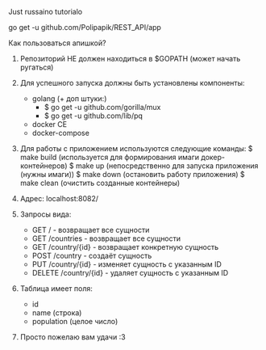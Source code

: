 Just russaino tutorialo

go get -u github.com/Polipapik/REST_API/app

Как пользоваться апишкой?
1) Репозиторий НЕ должен находиться в $GOPATH (может начать ругаться)
2) Для успешного запуска должны быть установлены компоненты:
    - golang
        (+ доп штуки:)
        - $ go get -u github.com/gorilla/mux
        - $ go get -u github.com/lib/pq
    - docker CE
    - docker-compose

3) Для работы с приложением используются следующие команды:
    $ make build (используется для формирования имаги докер-контейнеров)
    $ make up (непосредственно для запуска приложения (нужны имаги))
    $ make down (остановить работу приложения)
    $ make clean (очистить созданные контейнеры)

4) Адрес: localhost:8082/
5) Запросы вида:
    - GET / - возвращает все сущности
    - GET /countries - возвращает все сущности
    - GET /country/{id} - возвращает конкретную сущность
    - POST /country - создаёт сущность
    - PUT /country/{id} - изменяет сущность с указанным ID
    - DELETE /country/{id} - удаляет сущность с указанным ID

6) Таблица имеет поля:
    - id
    - name (строка)
    - population (целое число)

7) Просто пожелаю вам удачи :3

